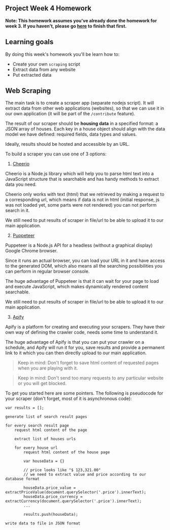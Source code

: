 ## Project Week 4 Homework

**Note: This homework assumes you've already done the homework for week 3. If you haven't, please go [here](week3.md) to finish that first.**

## Learning goals

By doing this week's homework you'll be learn how to:

- Create your own `scraping` script
- Extract data from any website
- Put extracted data

## Web Scraping

The main task is to create a scraper app (separate nodejs script).
It will extract data from other web applications (websites), so that we can use it in our own application (it will be part of the `/contribute` feature).

The result of our scraper should be **housing data** in a specified format: a JSON array of houses. Each key in a house object should align with the data model we have defined: required fields, data types and values.

Ideally, results should be hosted and accessible by an URL.

To build a scraper you can use one of 3 options:

1. [Cheerio](https://cheerio.js.org/)

Cheerio is a Node.js library which will help you to parse html text into a JavaScript structure that is searchable and has handy methods to extract data you need.

Cheerio only works with text (html) that we retrieved by making a request to a corresponding url, which means if data is not in html (initial response, js was not loaded yet, some parts were not rendered) you can not perform search in it.

We still need to put results of scraper in file/url to be able to upload it to our main application.

2. [Puppeteer](https://pptr.dev/)

Puppeteer is a Node.js API for a headless (without a graphical display) Google Chrome browser.

Since it runs an actual browser, you can load your URL in it and have access to the generated DOM, which also means all the searching possibilities you can perform in regular browser console.

The huge advantage of Puppeteer is that it can wait for your page to load and execute JavaScript, which makes dynamically rendered content searchable.

We still need to put results of scraper in file/url to be able to upload it to our main application.

3. [Apify](https://www.apify.com)

Apify is a platform for creating and executing your scrapers.
They have their own way of defining the crawler code, needs some time to understand it.

The huge advantage of Apify is that you can put your crawler on a schedule, and Apify will run it for you, save results and provide a permanent link to it which you can then directly upload to our main application.

> Keep in mind: Don't forget to save html content of requested pages when you are playing with it.

> Keep in mind: Don't send too many requests to any particular website or you will get blocked.

To get you started here are some pointers. The following is pseudocode for your scraper (don't forget, most of it is asynchronous code):

```
var results = [];

generate list of search result pages

for every search result page
    request html content of the page

    extract list of houses urls

    for every house url
        request html content of the house page

        var houseData = {}

        // price looks like "$ 123,321.00"
        // we need to extract value and price according to our database format

        houseData.price_value = extractPriceValue(document.querySelector('.price').innerText);
        houseData.price_currency = extractCurrency(document.querySelector('.price').innerText);
        ...

        results.push(houseData);

write data to file in JSON format
```
